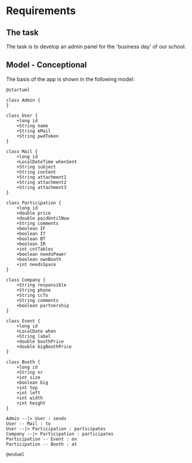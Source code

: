 # Requirements

## The task

The task is to develop an admin panel for the 'business day' of our school.

## Model - Conceptional

The basis of the app is shown in the following model:

```plantuml
@startuml

class Admin {
}

class User {
    +long id
    +String name
    +String eMail
    +String pwdToken
}

class Mail {
    +long id
    +LocalDateTime whenSent
    +String subject
    +String content
    +String attachment1
    +String attachment2
    +String attachment3
}

class Participation {
    +long id
    +double price
    +double paidUntilNow
    +String comments
    +boolean IF
    +boolean IT
    +boolean BT
    +boolean IR
    +int cntTables
    +boolean needsPower
    +boolean ownBooth
    +int needsSpace
}

class Company {
    +String responsible
    +String phone
    +String ccTo
    +String comments
    +boolean partnership
}

class Event {
    +long id
    +LocalDate when
    +String label
    +double boothPrice
    +double bigBoothPrice
}

class Booth {
    +long id
    +String nr
    +int size
    +boolean big
    +int top
    +int left
    +int width
    +int height
}

Admin --|> User : sends
User -- Mail : to
User --|> Participation : participates
Company --|> Participation : participates
Participation -- Event : on
Participation -- Booth : at

@enduml
```
